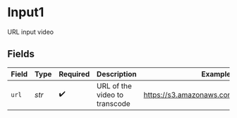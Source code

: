 # Input1

URL input video


## Fields

| Field                                    | Type                                     | Required                                 | Description                              | Example                                  |
| ---------------------------------------- | ---------------------------------------- | ---------------------------------------- | ---------------------------------------- | ---------------------------------------- |
| `url`                                    | *str*                                    | :heavy_check_mark:                       | URL of the video to transcode            | https://s3.amazonaws.com/bucket/file.mp4 |